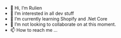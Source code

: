 - 👋 Hi, I’m Rulien
- 👀 I’m interested in all dev stuff
- 🌱 I’m currently learning Shopify and .Net Core
- 💞️ I’m not looking to collaborate on at this moment.
- 📫 How to reach me ...

<!---
This is a ✨ special ✨ repository because its `README.md` (this file) appears on your GitHub profile.
You can click the Preview link to take a look at your changes.
--->
